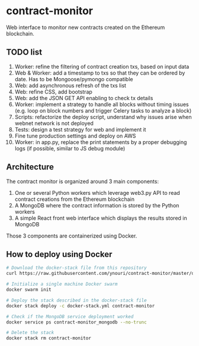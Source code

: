 # contract-monitor
Web interface to monitor new contracts created on the Ethereum blockchain.

## TODO list
1. Worker: refine the filtering of contract creation txs, based on input data
1. Web & Worker: add a timestamp to txs so that they can be ordered by date. Has to be Mongoose/pymongo compatible
1. Web: add asynchronous refresh of the txs list
1. Web: refine CSS, add bootstrap
1. Web: add the JSON GET API enabling to check tx details
1. Worker: implement a strategy to handle all blocks without timing issues (e.g. loop on block numbers and trigger Celery tasks to analyze a block)
1. Scripts: refactorize the deploy script, understand why issues arise when webnet network is not deployed
1. Tests: design a test strategy for web and implement it
1. Fine tune production settings and deploy on AWS
1. Worker: in app.py, replace the print statements by a proper debugging logs (if possible, similar to JS debug module)

## Architecture

The contract monitor is organized around 3 main components:
1. One or several Python workers which leverage web3.py API to read contract creations from the Ethereum blockchain
2. A MongoDB where the contract information is stored by the Python workers
3. A simple React front web interface which displays the results stored in MongoDB

Those 3 components are containerized using Docker.

## How to deploy using Docker

```bash
# Download the docker-stack file from this repository
curl https://raw.githubusercontent.com/ynouri/contract-monitor/master/docker-stack.yml -o docker-stack.yml

# Initialize a single machine Docker swarm
docker swarm init

# Deploy the stack described in the docker-stack file
docker stack deploy -c docker-stack.yml contract-monitor

# Check if the MongoDB service deployment worked
docker service ps contract-monitor_mongodb --no-trunc

# Delete the stack
docker stack rm contract-monitor

```
